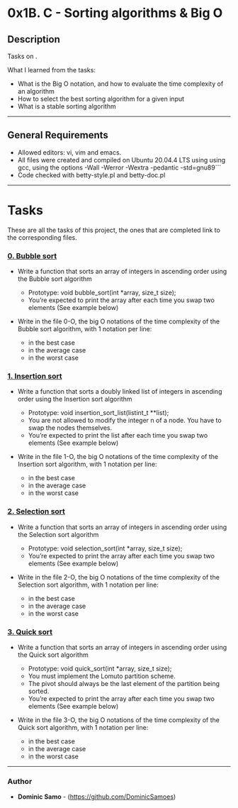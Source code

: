 # 0x1B. C - Sorting algorithms & Big O

## Description

Tasks on .

What I learned from the tasks:

* What is the Big O notation, and how to evaluate the time complexity of an algorithm
* How to select the best sorting algorithm for a given input
* What is a stable sorting algorithm

---

## General Requirements
* Allowed editors: vi, vim and emacs.
* All files were created and compiled on Ubuntu 20.04.4 LTS using using gcc, using the options -Wall -Werror -Wextra -pedantic -std=gnu89```
* Code checked with betty-style.pl and betty-doc.pl

---

# Tasks

These are all the tasks of this project, the ones that are completed link to the corresponding files.

### [0. Bubble sort](./0-bubble_sort.c)
* Write a function that sorts an array of integers in ascending order using the Bubble sort algorithm
	- Prototype: void bubble_sort(int *array, size_t size);
	- You’re expected to print the array after each time you swap two elements (See example below)

* Write in the file 0-O, the big O notations of the time complexity of the Bubble sort algorithm, with 1 notation per line:

	- in the best case
	- in the average case
	- in the worst case

### [1. Insertion sort](./1-insertion_sort_list.c)
* Write a function that sorts a doubly linked list of integers in ascending order using the Insertion sort algorithm

	- Prototype: void insertion_sort_list(listint_t **list);
	- You are not allowed to modify the integer n of a node. You have to swap the nodes themselves.
	- You’re expected to print the list after each time you swap two elements (See example below)

* Write in the file 1-O, the big O notations of the time complexity of the Insertion sort algorithm, with 1 notation per line:

	- in the best case
	- in the average case
	- in the worst case

### [2. Selection sort](./2-selection_sort.c)
* Write a function that sorts an array of integers in ascending order using the Selection sort algorithm

	- Prototype: void selection_sort(int *array, size_t size);
	- You’re expected to print the array after each time you swap two elements (See example below)
* Write in the file 2-O, the big O notations of the time complexity of the Selection sort algorithm, with 1 notation per line:

	- in the best case
	- in the average case
	- in the worst case

### [3. Quick sort](./3-quick_sort.c)
* Write a function that sorts an array of integers in ascending order using the Quick sort algorithm

	- Prototype: void quick_sort(int *array, size_t size);
	- You must implement the Lomuto partition scheme.
	- The pivot should always be the last element of the partition being sorted.
	- You’re expected to print the array after each time you swap two elements (See example below)
* Write in the file 3-O, the big O notations of the time complexity of the Quick sort algorithm, with 1 notation per line:

	- in the best case
	- in the average case
	- in the worst case




---

### Author
* **Dominic Samo** - (https://github.com/DominicSamoes)

